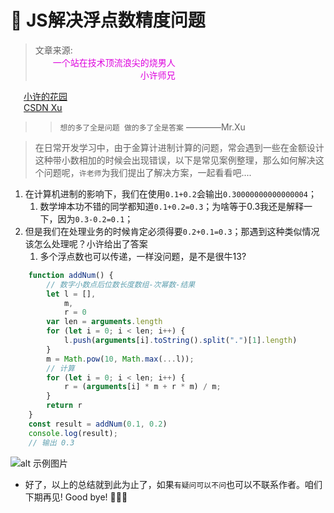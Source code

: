 # :hatching_chick: JS解决浮点数精度问题


>文章来源:<br> <font color="#dd00dd"> &ensp;&ensp;&ensp;&ensp;一个站在技术顶流浪尖的烧男人 </font><br /><font color="#dd00dd">&ensp;&ensp;&ensp;&ensp;&ensp;&ensp;&ensp;&ensp;&ensp;&ensp;&ensp;&ensp;&ensp;&ensp;&ensp;&ensp;&ensp;&ensp;&ensp;&ensp;&ensp;&ensp;&ensp;&ensp;小许师兄 </font><br />

&ensp;&ensp;&ensp;[小许的花园](https://seniorbrother.com/)<br>
&ensp;&ensp;&ensp;[CSDN Xu](https://blog.csdn.net/weixin_55176089?type=blog)


>> `想的多了全是问题 做的多了全是答案` ————Mr.Xu

>在日常开发学习中，由于金算计进制计算的问题，常会遇到一些在金额设计这种带小数相加的时候会出现错误，以下是常见案例整理，那么如何解决这个问题呢，`许老师`为我们提出了解决方案，一起看看吧....


1. 在计算机进制的影响下，我们在使用`0.1+0.2`会输出`0.30000000000000004`；
   1. 数学坤本功不错的同学都知道`0.1+0.2=0.3`；为啥等于0.3我还是解释一下，因为`0.3-0.2=0.1`；
2. 但是我们在处理业务的时候肯定必须得要`0.2+0.1=0.3`；那遇到这种类似情况该怎么处理呢？小许给出了答案
   1. 多个浮点数也可以传递，一样没问题，是不是很牛13?
   
   
```javascript
    function addNum() {
        // 数字小数点后位数长度数组-次幂数-结果
        let l = [],
            m,
            r = 0
        var len = arguments.length
        for (let i = 0; i < len; i++) {
            l.push(arguments[i].toString().split(".")[1].length)
        }
        m = Math.pow(10, Math.max(...l));
        // 计算
        for (let i = 0; i < len; i++) {
            r = (arguments[i] * m + r * m) / m;
        }
        return r
    }
    const result = addNum(0.1, 0.2)
    console.log(result);
    // 输出 0.3
```


![alt 示例图片](/img/study/javascript/JS解决浮点数精度问题/demo.jpg)




* 好了，以上的总结就到此为止了，如果`有疑问可以不问`也可以不联系作者。咱们下期再见! Good bye! 🌸🌹🌺